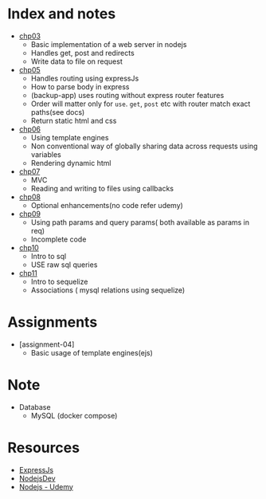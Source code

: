 # Index and notes
* [chp03](./chp03) 
  * Basic implementation of a web server in nodejs
  * Handles get, post and redirects
  * Write data to file on request
* [chp05](./chp05)
  * Handles routing using expressJs
  * How to parse body in express
  * (backup-app) uses routing without express router features
  * Order will matter only for `use`. `get`, `post` etc with router match exact paths(see docs)
  * Return static html and css
* [chp06](./chp06)
  * Using template engines
  * Non conventional way of globally sharing data across requests using variables
  * Rendering dynamic html
* [chp07](./chp07)
  * MVC
  * Reading and writing to files using callbacks
* [chp08](https://www.udemy.com/course/nodejs-the-complete-guide/learn/lecture/11602976)
  * Optional enhancements(no code refer udemy)
* [chp09](./chp09)
  * Using path params and query params( both available as params in req)
  * Incomplete code
* [chp10](./chp10)
  * Intro to sql
  * USE raw sql queries
* [chp11](.chp11)
  * Intro to sequelize
  * Associations ( mysql relations using sequelize)

# Assignments
* [assignment-04]
  * Basic usage of template engines(ejs)

# Note
* Database
  * MySQL (docker compose)

# Resources
* [ExpressJs](https://expressjs.com/en/guide/routing.html)
* [NodejsDev](https://nodejs.dev/)
* [Nodejs - Udemy](https://www.udemy.com/course/nodejs-the-complete-guide/)